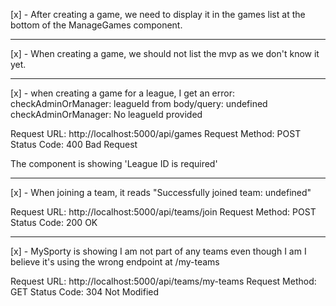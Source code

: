 [x] - After creating a game, we need to display it in the games list at the bottom of the ManageGames component.

----------------------------------------------------------------

[x] - When creating a game, we should not list the mvp as we don't know it yet.

----------------------------------------------------------------

[x] - when creating a game for a league, I get an error: 
checkAdminOrManager: leagueId from body/query: undefined
checkAdminOrManager: No leagueId provided

Request URL: http://localhost:5000/api/games
Request Method: POST
Status Code: 400 Bad Request

The component is showing 'League ID is required'

----------------------------------------------------------------

[x] - When joining a team, it reads "Successfully joined team: undefined"

Request URL: http://localhost:5000/api/teams/join
Request Method: POST
Status Code: 200 OK

----------------------------------------------------------------

[x] - MySporty is showing I am not part of any teams even though I am 
I believe it's using the wrong endpoint at /my-teams

Request URL: http://localhost:5000/api/teams/my-teams
Request Method: GET
Status Code: 304 Not Modified

